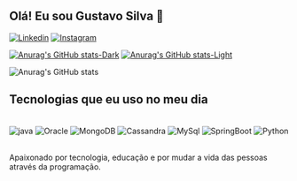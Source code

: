 ## Olá! Eu sou Gustavo Silva 👋

[![Linkedin](https://img.shields.io/badge/LinkedIn-0077B5?style=for-the-badge&logo=linkedin&logoColor=white)](https://www.linkedin.com/in/gustavo-willian-martins-da-silva-43b643232/)
[![Instagram](https://img.shields.io/badge/Instagram-E4405F?style=for-the-badge&logo=instagram&logoColor=white)](https://www.instagram.com/eugustavomartins__/)

[![Anurag's GitHub stats-Dark](https://github-readme-stats.vercel.app/api/top-langs/?username=GustavoWMSilva&layout=compact&theme=dark#gh-dark-mode-only)](https://github.com/anuraghazra/github-readme-stats#gh-dark-mode-only)
[![Anurag's GitHub stats-Light](https://github-readme-stats.vercel.app/api/top-langs/?username=GustavoWMSilva&layout=compact&theme=default#gh-light-mode-only)](https://github.com/anuraghazra/github-readme-stats#gh-light-mode-only)

![Anurag's GitHub stats](https://github-readme-stats.vercel.app/api?username=anuraghazra&show_icons=true&theme=radical)

## Tecnologias que eu uso no meu dia
<div style="display: inline_block"><br/>
  <img align="center" alt="java" src="https://img.shields.io/badge/Java-ED8B00?style=for-the-badge&logo=openjdk&logoColor=white"/>
  <img align="center" alt="Oracle" src="https://img.shields.io/badge/Oracle-F80000?style=for-the-badge&logo=oracle&logoColor=black"/>
  <img align="center" alt="MongoDB" src="https://img.shields.io/badge/MongoDB-4EA94B?style=for-the-badge&logo=mongodb&logoColor=white"/>
  <img align="center" alt="Cassandra" src="https://img.shields.io/badge/Cassandra-1287B1?style=for-the-badge&logo=apache%20cassandra&logoColor=white"/>
  <img align="center" alt="MySql" src="https://img.shields.io/badge/MySQL-00000F?style=for-the-badge&logo=mysql&logoColor=white"/>
  <img align="center" alt="SpringBoot" src="https://img.shields.io/badge/Spring-6DB33F?style=for-the-badge&logo=spring&logoColor=white"/>
  <img align="center" alt="Python" src="https://img.shields.io/badge/Python-14354C?style=for-the-badge&logo=python&logoColor=white"/>
</div><br>

Apaixonado por tecnologia, educação e por mudar a vida das pessoas através da programação.
